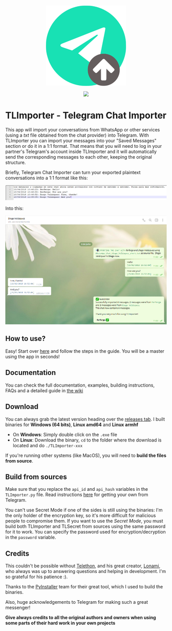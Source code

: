 <p align="center">
  <img src="https://github.com/TelegramTools/TLImporter/raw/python/images/Intro.png">
 </p>
<p align="center">
  <img src="https://github.com/TelegramTools/TLSecret/raw/master/images/SecretModeLabel.png">
 </p>

# TLImporter - Telegram Chat Importer

This app will import your conversations from WhatsApp or other services (using a _txt_ file obtained from the chat provider) into Telegram. With TLImporter you can import your messages into your "Saved Messages" section or do it in a 1:1 format. That means that you will need to log in your partner's Telegram's account inside TLImporter and it will automatically send the corresponding messages to each other, keeping the original structure.

Briefly, Telegram Chat Importer can turn your exported plaintext conversations into a 1:1 format like this:

![](/images/txt.PNG)

Into this:

![](/images/ImportedChat.PNG)

## How to use?

Easy! Start over [here](https://github.com/TelegramTools/TLImporter/wiki/Getting-your-chats-from-third-party-services) and follow the steps in the guide. You will be a master using the app in seconds!

## Documentation

You can check the full documentation, examples, building instructions, FAQs and a detailed guide in [the wiki](https://github.com/TelegramTools/TLImporter/wiki)

## Download

You can always grab the latest version heading over the [releases tab](https://github.com/TelegramTools/TLImporter/releases).
I built binaries for **Windows (64 bits)**, **Linux amd64** and **Linux armhf**

* On **Windows**: Simply double click on the ``.exe`` file
* On **Linux**: Download the binary, ``cd`` to the folder where the download is located and do ``./TLImporter-xxx``

If you're running other systems (like MacOS), you will need to **build the files from source**.

## Build from sources

Make sure that you replace the ``api_id`` and ``api_hash`` variables in the ``TLImporter.py`` file.
Read instructions [here](https://core.telegram.org/api/obtaining_api_id) for getting your own from Telegram.

You can't use Secret Mode if one of the sides is still using the binaries: I'm the only holder of the encryption key, so it's more
difficult for malicious people to compromise them. If you want to use the *Secret Mode*, you must build both TLImporter and TLSecret from
sources using the same password for it to work. You can specify the password used for encryption/decryption in the ``password`` variable.

## Credits

This couldn't be possible without [Telethon](https://github.com/LonamiWebs/Telethon), and his great creator, [Lonami](https://github.com/Lonami), who always was up to answering questions and helping in development. I'm so grateful for his patience :).

Thanks to the [PyInstaller](https://www.pyinstaller.org/) team for their great tool, which I used to build the binaries.

Also, huge acknowledgements to Telegram for making such a great messenger!

**Give always credits to all the original authors and owners when using some parts of their hard work in your own projects**
